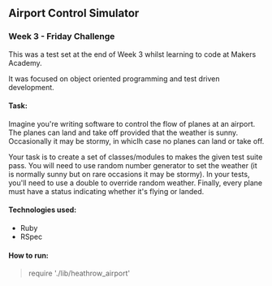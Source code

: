 Airport Control Simulator
--------------------------

### Week 3 - Friday Challenge

This was a test set at the end of Week 3 whilst learning to code at Makers Academy. 

It was focused on object oriented programming and test driven development. 

#### Task:

Imagine you're writing software to control the flow of planes at an airport. 
The planes can land and take off provided that the weather is sunny. 
Occasionally it may be stormy, in whicIh case no planes can land or take off. 

Your task is to create a set of classes/modules to makes the given test suite pass. 
You will need to use random number generator to set the weather (it is normally sunny but on rare occasions it may be stormy). 
In your tests, you'll need to use a double to override random weather. 
Finally, every plane must have a status indicating whether it's flying or landed.

#### Technologies used:

+ Ruby
+ RSpec

#### How to run:

> require './lib/heathrow_airport'
